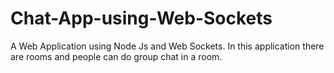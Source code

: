 # Chat-App-using-Web-Sockets
A Web Application using Node Js and Web Sockets. In this application there are rooms and people can do group chat in a room.
